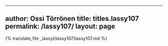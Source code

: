 
---
author: Ossi Törrönen
title: titles.lassy107
permalink: /lassy107/
layout: page
---
{% translate_file _lassyt/lassy107/lassy107.md %}